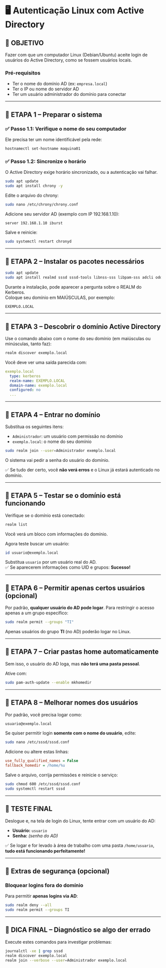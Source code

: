 # 🖥️ Autenticação Linux com Active Directory

## 🎯 OBJETIVO

Fazer com que um computador Linux (Debian/Ubuntu) aceite login de usuários do Active Directory, como se fossem usuários locais.

### Pré-requisitos

- Ter o nome do domínio AD (ex: `empresa.local`)
- Ter o IP ou nome do servidor AD
- Ter um usuário administrador do domínio para conectar

---

## 🧩 ETAPA 1 – Preparar o sistema

### ✅ Passo 1.1: Verifique o nome do seu computador

Ele precisa ter um nome identificável pela rede:

```bash
hostnamectl set-hostname maquina01
```

### ✅ Passo 1.2: Sincronize o horário

O Active Directory exige horário sincronizado, ou a autenticação vai falhar.

```bash
sudo apt update
sudo apt install chrony -y
```

Edite o arquivo do chrony:

```bash
sudo nano /etc/chrony/chrony.conf
```

Adicione seu servidor AD (exemplo com IP 192.168.1.10):

```
server 192.168.1.10 iburst
```

Salve e reinicie:

```bash
sudo systemctl restart chronyd
```

---

## 🧩 ETAPA 2 – Instalar os pacotes necessários

```bash
sudo apt update
sudo apt install realmd sssd sssd-tools libnss-sss libpam-sss adcli oddjob oddjob-mkhomedir samba-common-bin krb5-user packagekit -y
```

Durante a instalação, pode aparecer a pergunta sobre o REALM do Kerberos.  
Coloque seu domínio em MAIÚSCULAS, por exemplo:

```
EXEMPLO.LOCAL
```
---

## 🧩 ETAPA 3 – Descobrir o domínio Active Directory

Use o comando abaixo com o nome do seu domínio (em maiúsculas ou minúsculas, tanto faz):

```bash
realm discover exemplo.local
```

Você deve ver uma saída parecida com:

```yaml
exemplo.local
  type: kerberos
  realm-name: EXEMPLO.LOCAL
  domain-name: exemplo.local
  configured: no
  ...
```

---

## 🧩 ETAPA 4 – Entrar no domínio

Substitua os seguintes itens:

- `Administrador`: um usuário com permissão no domínio
- `exemplo.local`: o nome do seu domínio

```bash
sudo realm join --user=Administrador exemplo.local
```

O sistema vai pedir a senha do usuário do domínio.

✅ Se tudo der certo, você **não verá erros** e o Linux já estará autenticado no domínio.

---

## 🧩 ETAPA 5 – Testar se o domínio está funcionando

Verifique se o domínio está conectado:

```bash
realm list
```

Você verá um bloco com informações do domínio.

Agora teste buscar um usuário:

```bash
id usuario@exemplo.local
```

Substitua `usuario` por um usuário real do AD.  
✅ Se aparecerem informações como UID e grupos: **Sucesso!**

---

## 🧩 ETAPA 6 – Permitir apenas certos usuários (opcional)

Por padrão, **qualquer usuário do AD pode logar**. Para restringir o acesso apenas a um grupo específico:

```bash
sudo realm permit --groups "TI"
```

Apenas usuários do grupo **TI** (no AD) poderão logar no Linux.

---

## 🧩 ETAPA 7 – Criar pastas home automaticamente

Sem isso, o usuário do AD loga, mas **não terá uma pasta pessoal**.

Ative com:

```bash
sudo pam-auth-update --enable mkhomedir
```

---

## 🧩 ETAPA 8 – Melhorar nomes dos usuários

Por padrão, você precisa logar como:

```bash
usuario@exemplo.local
```

Se quiser permitir login **somente com o nome do usuário**, edite:

```bash
sudo nano /etc/sssd/sssd.conf
```

Adicione ou altere estas linhas:

```ini
use_fully_qualified_names = False
fallback_homedir = /home/%u
```

Salve o arquivo, corrija permissões e reinicie o serviço:

```bash
sudo chmod 600 /etc/sssd/sssd.conf
sudo systemctl restart sssd
```

---

## 🧪 TESTE FINAL

Deslogue e, na tela de login do Linux, tente entrar com um usuário do AD:

- **Usuário:** `usuario`
- **Senha:** *(senha do AD)*

✅ Se logar e for levado à área de trabalho com uma pasta `/home/usuario`, **tudo está funcionando perfeitamente!**

---

## 🔐 Extras de segurança (opcional)

### Bloquear logins fora do domínio

Para permitir **apenas logins via AD**:

```bash
sudo realm deny --all
sudo realm permit --groups TI
```

---

## 🧰 DICA FINAL – Diagnóstico se algo der errado

Execute estes comandos para investigar problemas:

```bash
journalctl -xe | grep sssd
realm discover exemplo.local
realm join --verbose --user=Administrador exemplo.local
```
